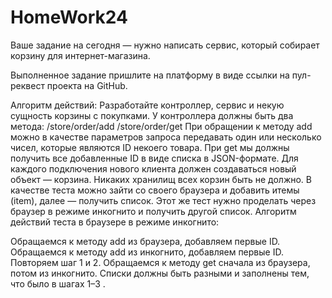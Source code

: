 # HomeWork24
Ваше задание на сегодня — нужно написать сервис, который собирает корзину для интернет-магазина.

Выполненное задание пришлите на платформу в виде ссылки на пул-реквест проекта на GitHub.

Алгоритм действий:
 Разработайте контроллер, сервис и некую сущность корзины с покупками.
 У контроллера должны быть два метода:
/store/order/add
/store/order/get
 При обращении к методу add можно в качестве параметров запроса передавать один или несколько чисел, которые являются ID некоего товара.
 При get мы должны получить все добавленные ID в виде списка в JSON-формате.
 Для каждого подключения нового клиента должен создаваться новый объект — корзина.
 Никаких хранилищ всех корзин быть не должно.
 В качестве теста можно зайти со своего браузера и добавить итемы (item), далее — получить список.
 Этот же тест нужно проделать через браузер в режиме инкогнито и получить другой список.
Алгоритм действий теста в браузере в режиме инкогнито:

 Обращаемся к методу add из браузера, добавляем первые ID.
 Обращаемся к методу add из инкогнито, добавляем первые ID.
 Повторяем шаг 1 и 2.
 Обращаемся к методу get сначала из браузера, потом из инкогнито. Списки должны быть разными и заполнены тем, что было в шагах 1–3 .
